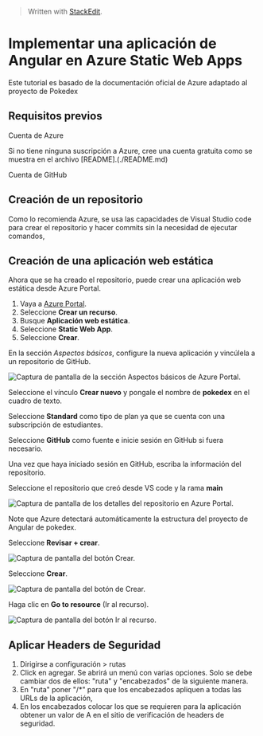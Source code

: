 ﻿> Written with [StackEdit](https://stackedit.io/).
# Implementar una aplicación de Angular en Azure Static Web Apps
Este tutorial es basado de la documentación oficial de Azure adaptado al proyecto de Pokedex
## Requisitos previos

Cuenta de Azure

Si no tiene ninguna suscripción a Azure, cree una cuenta gratuita como se muestra en el archivo [README].(./README.md)

Cuenta de GitHub

## Creación de un repositorio
Como lo recomienda Azure, se usa las capacidades de Visual Studio code para crear el repositorio y hacer commits sin la necesidad de ejecutar comandos,

## Creación de una aplicación web estática

Ahora que se ha creado el repositorio, puede crear una aplicación web estática desde Azure Portal.

1.  Vaya a  [Azure Portal](https://portal.azure.com/).
2.  Seleccione  **Crear un recurso**.
3.  Busque  **Aplicación web estática**.
4.  Seleccione  **Static Web App**.
5.  Seleccione  **Crear**.

En la sección  _Aspectos básicos_, configure la nueva aplicación y vincúlela a un repositorio de GitHub.

![Captura de pantalla de la sección Aspectos básicos de Azure Portal.](https://learn.microsoft.com/es-es/azure/static-web-apps/media/getting-started-portal/quickstart-portal-basics.png)

Seleccione el vínculo  **Crear nuevo**  y pongale el nombre de **pokedex**  en el cuadro de texto.


Seleccione  **Standard** como tipo de plan ya que se cuenta con una subscripción de estudiantes.

Seleccione  **GitHub**  como fuente e inicie sesión en GitHub si fuera necesario.

Una vez que haya iniciado sesión en GitHub, escriba la información del repositorio.

Seleccione el repositorio que creó desde VS code y la rama **main**

![Captura de pantalla de los detalles del repositorio en Azure Portal.](https://learn.microsoft.com/es-es/azure/static-web-apps/media/getting-started-portal/quickstart-portal-source-control.png)

Note que Azure detectará automáticamente la estructura del proyecto de Angular de pokedex.

Seleccione  **Revisar + crear**.

![Captura de pantalla del botón Crear.](https://learn.microsoft.com/es-es/azure/static-web-apps/media/getting-started-portal/review-create.png)

Seleccione  **Crear**.

![Captura de pantalla del botón de Crear.](https://learn.microsoft.com/es-es/azure/static-web-apps/media/getting-started-portal/create-button.png)

Haga clic en  **Go to resource**  (Ir al recurso).

![Captura de pantalla del botón Ir al recurso.](https://learn.microsoft.com/es-es/azure/static-web-apps/media/getting-started-portal/resource-button.png)

## Aplicar Headers de Seguridad
1. Dirigirse a configuración >  rutas
2. Click en agregar. Se abrirá un menú con varias opciones. Solo se debe cambiar dos de ellos: "ruta" y "encabezados" de la siguiente manera.
3. En "ruta" poner "/*" para que los encabezados apliquen a todas las URLs de la aplicación,
4. En los encabezados colocar los que se requieren para la aplicación obtener un valor de A en el sitio de verificación de headers de seguridad.

